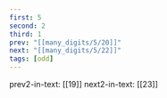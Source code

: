 ```yaml
---
first: 5
second: 2
third: 1
prev: "[[many_digits/5/20]]"
next: "[[many_digits/5/22]]"
tags: [odd]
---
```

prev2-in-text: [[19]]
next2-in-text: [[23]]
